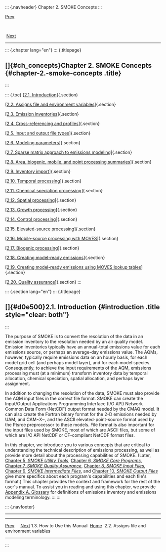 ::: {.navheader}
Chapter 2. SMOKE Concepts
:::

[Prev](ch01s03.html) 

 

 [Next](ch02s02.html)

------------------------------------------------------------------------

::: {.chapter lang="en"}
::: {.titlepage}
<div>

<div>

[]{#ch_concepts}Chapter 2. SMOKE Concepts {#chapter-2.-smoke-concepts .title}
-----------------------------------------

</div>

</div>
:::

::: {.toc}
[[2.1. Introduction](ch02.html#d0e500)]{.section}

[[2.2. Assigns file and environment variables](ch02s02.html)]{.section}

[[2.3. Emission inventories](ch02s03.html)]{.section}

[[2.4. Cross-referencing and profiles](ch02s04.html)]{.section}

[[2.5. Input and output file types](ch02s05.html)]{.section}

[[2.6. Modeling parameters](ch02s06.html)]{.section}

[[2.7. Sparse matrix approach to emissions
modeling](ch02s07.html)]{.section}

[[2.8. Area, biogenic, mobile, and point processing
summaries](ch02s08.html)]{.section}

[[2.9. Inventory import](ch02s09.html)]{.section}

[[2.10. Temporal processing](ch02s10.html)]{.section}

[[2.11. Chemical speciation processing](ch02s11.html)]{.section}

[[2.12. Spatial processing](ch02s12.html)]{.section}

[[2.13. Growth processing](ch02s13.html)]{.section}

[[2.14. Control processing](ch02s14.html)]{.section}

[[2.15. Elevated-source processing](ch02s15.html)]{.section}

[[2.16. Mobile-source processing with MOVES](ch02s16.html)]{.section}

[[2.17. Biogenic processing](ch02s17.html)]{.section}

[[2.18. Creating model-ready emissions](ch02s18.html)]{.section}

[[2.19. Creating model-ready emissions using MOVES lookup
tables](ch02s19.html)]{.section}

[[2.20. Quality assurance](ch02s20.html)]{.section}
:::

::: {.section lang="en"}
::: {.titlepage}
<div>

<div>

[]{#d0e500}2.1. Introduction {#introduction .title style="clear: both"}
----------------------------

</div>

</div>
:::

The purpose of SMOKE is to convert the resolution of the data in an
emission inventory to the resolution needed by an air quality model.
Emission inventories typically have an annual-total emissions value for
each emissions source, or perhaps an average-day emissions value. The
AQMs, however, typically require emissions data on an hourly basis, for
each model grid cell (and perhaps model layer), and for each model
species. Consequently, to achieve the input requirements of the AQM,
emissions processing must (at a minimum) transform inventory data by
temporal allocation, chemical speciation, spatial allocation, and
perhaps layer assignment.

In addition to changing the resolution of the data, SMOKE must also
provide the AQM input files in the correct file format. SMOKE can create
the Input/Output Applications Programming Interface (I/O API) Network
Common Data Form (NetCDF) output format needed by the CMAQ model. It can
also create the Fortran binary format for the 2-D emissions needed by
UAM, and CAM~X~, and the ASCII elevated-point-source format used by the
Ptsrce preprocessor to these models. File format is also important for
the input files used by SMOKE, most of which are ASCII files, but some
of which are I/O API NetCDF or CF-compliant NetCDF format files.

In this chapter, we introduce you to various concepts that are critical
to understanding the technical description of emissions processing, as
well as provide more detail about the processing capabilities of SMOKE.
(Later, [Chapter 5, *SMOKE Utility
Tools*](ch05.html "Chapter 5. SMOKE Utility Tools"), [Chapter 6, *SMOKE
Core Programs*](ch06.html "Chapter 6. SMOKE Core Programs"), [Chapter 7,
*SMOKE Quality
Assurance*](ch07.html "Chapter 7. SMOKE Quality Assurance"), [Chapter 8,
*SMOKE Input Files*](ch08.html "Chapter 8. SMOKE Input Files"),
[Chapter 9, *SMOKE Intermediate
Files*](ch09.html "Chapter 9. SMOKE Intermediate Files"), and
[Chapter 10, *SMOKE Output
Files*](ch10.html "Chapter 10. SMOKE Output Files") give more specifics
about each program's capabilities and each file's format.) This chapter
provides the context and framework for the rest of the user's manual. To
assist you in reading and using this chapter, we provide [Appendix A.
Glossary](go01.html "Appendix A. Glossary") for definitions of emissions
inventory and emissions modeling terminology.
:::
:::

::: {.navfooter}

------------------------------------------------------------------------

  ------------------------------ -------------------- ----------------------------------------------
  [Prev](ch01s03.html)                                                          [Next](ch02s02.html)
  1.3. How to Use this Manual     [Home](index.html)     2.2. Assigns file and environment variables
  ------------------------------ -------------------- ----------------------------------------------
:::
